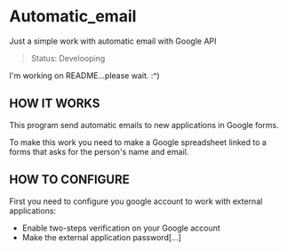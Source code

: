 # Automatic_email

Just a simple work with automatic email with Google API

> Status: Develooping

I'm working on README...please wait. :^)

## HOW IT WORKS

This program send automatic emails to new applications in Google forms.

To make this work you need to make a Google spreadsheet linked to a forms that asks for the person's name and email.

## HOW TO CONFIGURE

First you need to configure you google account to work with external applications:

* Enable two-steps verification on your Google account
* Make the external application password[...]
